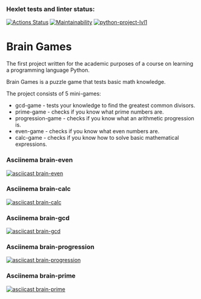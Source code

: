 ### Hexlet tests and linter status:
[![Actions Status](https://github.com/Rahab666/python-project-lvl1/workflows/hexlet-check/badge.svg)](https://github.com/Rahab666/python-project-lvl1/actions)
[![Maintainability](https://api.codeclimate.com/v1/badges/73b6298f3302a1d1d5e7/maintainability)](https://codeclimate.com/github/Rahab666/python-project-lvl1/maintainability)
[![python-project-lvl1](https://github.com/Rahab666/python-project-lvl1/actions/workflows/python-project-lvl1.yml/badge.svg)](https://github.com/Rahab666/python-project-lvl1/actions)

# Brain Games

The first project written for the academic purposes of a course on learning a programming language Python.

Brain Games is a puzzle game that tests basic math knowledge.

The project consists of 5 mini-games:

- gcd-game - tests your knowledge to find the greatest common divisors.
- prime-game - checks if you know what prime numbers are.
- progression-game - checks if you know what an arithmetic progression is.
- even-game - checks if you know what even numbers are.
- calc-game - checks if you know how to solve basic mathematical expressions.

### Asciinema brain-even
[![asciicast brain-even](https://asciinema.org/a/447094.svg)](https://asciinema.org/a/447094)

### Asciinema brain-calc
[![asciicast brain-calc](https://asciinema.org/a/447469.svg)](https://asciinema.org/a/447469)

### Asciinema brain-gcd
[![asciicast brain-gcd](https://asciinema.org/a/447535.svg)](https://asciinema.org/a/447535)

### Asciinema brain-progression
[![asciicast brain-progression](https://asciinema.org/a/447836.svg)](https://asciinema.org/a/447836)

### Asciinema brain-prime
[![asciicast brain-prime](https://asciinema.org/a/448090.svg)](https://asciinema.org/a/448090)